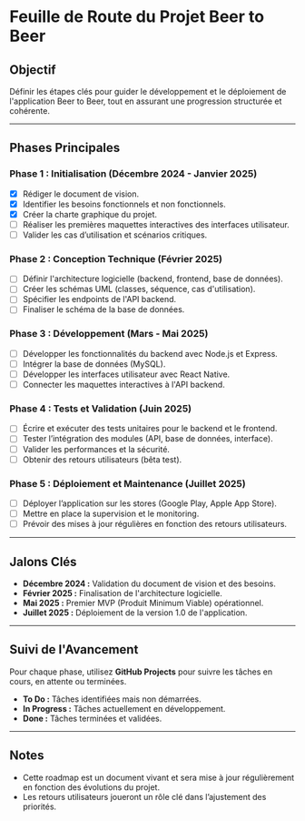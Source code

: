 # Feuille de Route du Projet Beer to Beer

## **Objectif**

Définir les étapes clés pour guider le développement et le déploiement de l'application Beer to Beer, tout en assurant une progression structurée et cohérente.

---

## **Phases Principales**

### **Phase 1 : Initialisation (Décembre 2024 - Janvier 2025)**

- [x] Rédiger le document de vision.
- [x] Identifier les besoins fonctionnels et non fonctionnels.
- [x] Créer la charte graphique du projet.
- [ ] Réaliser les premières maquettes interactives des interfaces utilisateur.
- [ ] Valider les cas d’utilisation et scénarios critiques.

### **Phase 2 : Conception Technique (Février 2025)**

- [ ] Définir l'architecture logicielle (backend, frontend, base de données).
- [ ] Créer les schémas UML (classes, séquence, cas d'utilisation).
- [ ] Spécifier les endpoints de l'API backend.
- [ ] Finaliser le schéma de la base de données.

### **Phase 3 : Développement (Mars - Mai 2025)**

- [ ] Développer les fonctionnalités du backend avec Node.js et Express.
- [ ] Intégrer la base de données (MySQL).
- [ ] Développer les interfaces utilisateur avec React Native.
- [ ] Connecter les maquettes interactives à l'API backend.

### **Phase 4 : Tests et Validation (Juin 2025)**

- [ ] Écrire et exécuter des tests unitaires pour le backend et le frontend.
- [ ] Tester l’intégration des modules (API, base de données, interface).
- [ ] Valider les performances et la sécurité.
- [ ] Obtenir des retours utilisateurs (bêta test).

### **Phase 5 : Déploiement et Maintenance (Juillet 2025)**

- [ ] Déployer l’application sur les stores (Google Play, Apple App Store).
- [ ] Mettre en place la supervision et le monitoring.
- [ ] Prévoir des mises à jour régulières en fonction des retours utilisateurs.

---

## **Jalons Clés**

- **Décembre 2024 :** Validation du document de vision et des besoins.
- **Février 2025 :** Finalisation de l'architecture logicielle.
- **Mai 2025 :** Premier MVP (Produit Minimum Viable) opérationnel.
- **Juillet 2025 :** Déploiement de la version 1.0 de l'application.

---

## **Suivi de l'Avancement**

Pour chaque phase, utilisez **GitHub Projects** pour suivre les tâches en cours, en attente ou terminées.

- **To Do :** Tâches identifiées mais non démarrées.
- **In Progress :** Tâches actuellement en développement.
- **Done :** Tâches terminées et validées.

---

## **Notes**

- Cette roadmap est un document vivant et sera mise à jour régulièrement en fonction des évolutions du projet.
- Les retours utilisateurs joueront un rôle clé dans l’ajustement des priorités.
